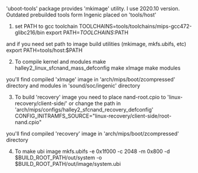 'uboot-tools' package provides 'mkimage' utility. I use 2020.10 version.
Outdated prebuilded tools form Ingenic placed on 'tools/host'

1. set PATH to gcc toolchain
  TOOLCHAINS=tools/toolchains/mips-gcc472-glibc216/bin
  export PATH=$TOOLCHAINS:$PATH

and if you need set path to image build utilities (mkimage, mkfs.ubifs, etc)
  export PATH=tools/host:$PATH

2. To compile kernel and modules
  make halley2_linux_sfcnand_mass_defconfig
  make xImage
  make modules

you'll find compiled 'xImage' image in 'arch/mips/boot/zcompressed' directory
and modules in 'sound/soc/ingenic' directory

3. To build 'recovery' image you need to place nand-root.cpio to 'linux-recovery/client-side/'
or change the path in 'arch/mips/configs/halley2_sfcnand_recovery_defconfig' 
CONFIG_INITRAMFS_SOURCE="linux-recovery/client-side/root-nand.cpio"

you'll find compiled 'recovery' image in 'arch/mips/boot/zcompressed' directory
 
4. To make ubi image
mkfs.ubifs -e 0x1f000 -c 2048 -m 0x800 -d $BUILD_ROOT_PATH/out/system -o $BUILD_ROOT_PATH/out/image/system.ubi
